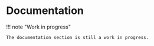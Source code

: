 # Documentation

!!! note "Work in progress"

    The documentation section is still a work in progress.
